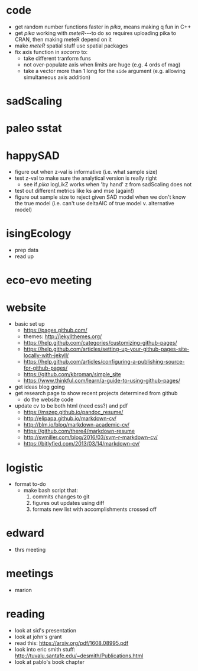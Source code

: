 # code
- get random number functions faster in *pika*, means making q fun in C++
- get *pika* working with *meteR*---to do so requires uploading pika to CRAN, then making meteR depend on it
- make *meteR* spatial stuff use spatial packages
- fix axis function in *socorro* to:
    - take different tranform funs
    - not over-populate axis when limits are huge (e.g. 4 ords of mag)
    - take a vector more than 1 long for the `side` argument (e.g. allowing simultaneous axis addition)


# sadScaling

# paleo sstat

# happySAD
- figure out when z-val is informative (i.e. what sample size)
- test z-val to make sure the analytical version is really right 
    - see if *pika* logLikZ works when 'by hand' z from sadScaling does not
- test out different metrics like ks and mse (again!)
- figure out sample size to reject given SAD model when we don't know the true model (i.e. can't use deltaAIC of true model v. alternative model)


# isingEcology
- prep data
- read up

# eco-evo meeting

# website 
- basic set up
    - https://pages.github.com/
    - themes: http://jekyllthemes.org/
    - https://help.github.com/categories/customizing-github-pages/
    - https://help.github.com/articles/setting-up-your-github-pages-site-locally-with-jekyll/
    - https://help.github.com/articles/configuring-a-publishing-source-for-github-pages/
    - https://github.com/kbroman/simple_site
    - https://www.thinkful.com/learn/a-guide-to-using-github-pages/
- get ideas blog going
- get research page to show recent projects determined from github
    - do the website code
- update cv to be both html (need css?) and pdf
    - https://mszep.github.io/pandoc_resume/
    - http://elipapa.github.io/markdown-cv/
    - http://blm.io/blog/markdown-academic-cv/
    - https://github.com/there4/markdown-resume
    - http://svmiller.com/blog/2016/03/svm-r-markdown-cv/
    - https://bitlyfied.com/2013/03/14/markdown-cv/

# logistic
- format to-do
    - make bash script that:
        1. commits changes to git
        2. figures out updates using diff
        3. formats new list with accomplishments crossed off

# edward
- thrs meeting

# meetings
- marion

# reading
- look at sid's presentation
- look at john's grant
- read this: https://arxiv.org/pdf/1608.08995.pdf
- look into eric smith stuff: http://tuvalu.santafe.edu/~desmith/Publications.html
- look at pablo's book chapter
